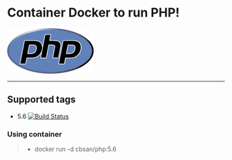 Container Docker to run PHP!
===================

![PHP Logo](https://raw.githubusercontent.com/docker-library/docs/01c12653951b2fe592c1f93a13b4e289ada0e3a1/php/logo.png)

----------


Supported tags
-------------

 - 5.6 [![Build Status](https://travis-ci.org/cbsan/docker-php.svg?branch=php5.6)](https://travis-ci.org/cbsan/docker-php)

### Using container

> - docker run -d cbsan/php:5.6
